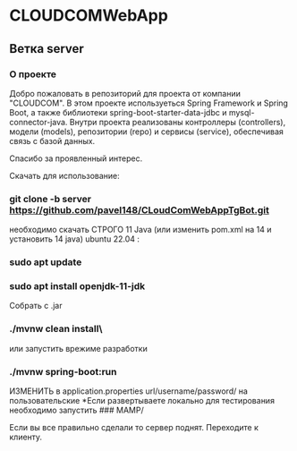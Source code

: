 # CLOUDCOMWebApp
## Ветка server
### О проекте
Добро пожаловать в репозиторий для проекта от компании  "CLOUDCOM". В этом проекте  используеться Spring Framework и Spring Boot, а также библиотеки spring-boot-starter-data-jdbc и mysql-connector-java. Внутри проекта реализованы контроллеры (controllers), модели (models), репозитории (repo) и сервисы (service), обеспечивая связь с базой данных.

Спасибо за проявленный интерес. 



Скачать для использование:
### git clone -b server https://github.com/pavel148/CLoudComWebAppTgBot.git

необходимо скачать СТРОГО 11 Java (или изменить pom.xml на 14 и установить 14 java) ubuntu 22.04 :

### sudo apt update  
### sudo apt install openjdk-11-jdk


Собрать с .jar 
### ./mvnw clean install\


или  запустить врежиме разработки  
### ./mvnw spring-boot:run


ИЗМЕНИТЬ в  application.properties  url/username/password/ на пользовательские 
*Если развертываете локально для тестирования необходимо запустить ### MAMP/

Если вы все правильно сделали то сервер поднят. Переходите к клиенту.
